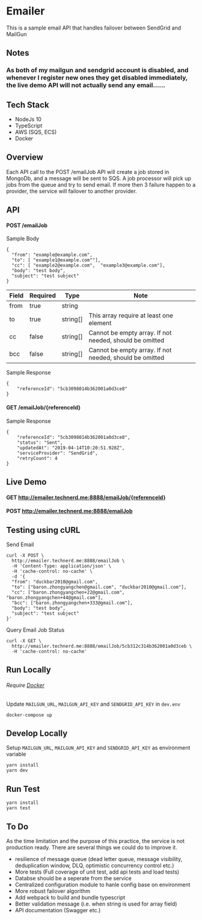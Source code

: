 # Emailer

This is a sample email API that handles failover between SendGrid and MailGun

## Notes

### As both of my mailgun and sendgrid account is disabled, and whenever I register new ones they get disabled immediately, the live demo API will not actually send any email......

## Tech Stack

- NodeJs 10
- TypeScript
- AWS (SQS, ECS)
- Docker

## Overview

Each API call to the POST /emailJob API will create a job stored in MongoDb, and a message will be sent to SQS. A job processor will pick up jobs from the queue and try to send email. If more then 3 failure happen to a provider, the service will failover to another provider.

## API

#### POST /emailJob

Sample Body

```
{
  "from": "example@example.com",
  "to": [ "example1@example.com""],
  "cc": [ "example2@example.com",  "example3@example.com"],
  "body": "test body",
  "subject": "test subject"
}
```

| Field | Required | Type     | Note                                                    |
| ----- | -------- | -------- | ------------------------------------------------------- |
| from  | true     | string   |                                                         |
| to    | true     | string[] | This array require at least one element                 |
| cc    | false    | string[] | Cannot be empty array. If not needed, should be omitted |
| bcc   | false    | string[] | Cannot be empty array. If not needed, should be omitted |

Sample Response

```
{
    "referenceId": "5cb3098014b362001a0d3ce8"
}
```

#### GET /emailJob/{referenceId}

Sample Response

```
{
    "referenceId": "5cb3098014b362001a0d3ce8",
    "status": "Sent",
    "updatedAt": "2019-04-14T10:20:51.928Z",
    "serviceProvider": "SendGrid",
    "retryCount": 4
}
```

## Live Demo

#### GET http://emailer.technerd.me:8888/emailJob/{referenceId}

#### POST http://emailer.technerd.me:8888/emailJob

## Testing using cURL

Send Email

```
curl -X POST \
  http://emailer.technerd.me:8888/emailJob \
  -H 'Content-Type: application/json' \
  -H 'cache-control: no-cache' \
  -d '{
  "from": "duckbar2010@gmail.com",
  "to": ["baron.zhongyangchen@gmail.com", "duckbar2010@gmail.com"],
  "cc": ["baron.zhongyangchen+22@gmail.com", "baron.zhongyangchen+44@gmail.com"],
  "bcc": ["baron.zhongyangchen+333@gmail.com"],
  "body": "test body",
  "subject": "test subject"
}'
```

Query Email Job Status

```
curl -X GET \
  http://emailer.technerd.me:8888/emailJob/5cb312c314b362001a0d3ceb \
  -H 'cache-control: no-cache'
```

## Run Locally

###### Require [Docker](https://www.docker.com)

Update `MAILGUN_URL`, `MAILGUN_API_KEY` and `SENDGRID_API_KEY` in `dev.env`

```
docker-compose up
```

## Develop Locally

Setup `MAILGUN_URL`, `MAILGUN_API_KEY` and `SENDGRID_API_KEY` as environment variable

```
yarn install
yarn dev
```

## Run Test

```
yarn install
yarn test
```

## To Do

As the time limitation and the purpose of this practice, the service is not production ready. There are several things we could do to improve it.

- resilience of message queue (dead letter queue, message visibility, deduplication window, DLQ, optimistic concurrency control etc.)
- More tests (Full coverage of unit test, add api tests and load tests)
- Databse should be a seperate from the service
- Centralized configuration module to hanle config base on environment
- More robust failover algorithm
- Add webpack to build and bundle typescript
- Better validation message (i.e. when string is used for array field)
- API documentation (Swagger etc.)
